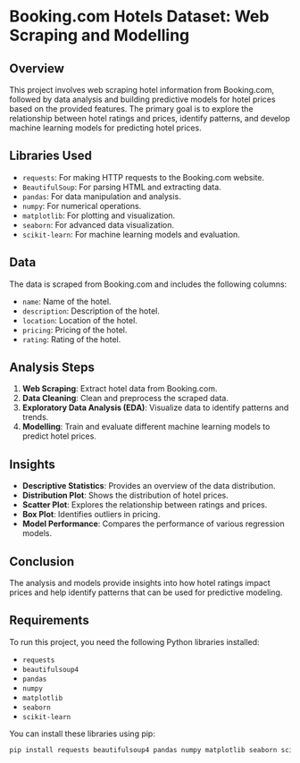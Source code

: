 # Booking.com Hotels Dataset: Web Scraping and Modelling

## Overview
This project involves web scraping hotel information from Booking.com, followed by data analysis and building predictive models for hotel prices based on the provided features. The primary goal is to explore the relationship between hotel ratings and prices, identify patterns, and develop machine learning models for predicting hotel prices.

## Libraries Used
- `requests`: For making HTTP requests to the Booking.com website.
- `BeautifulSoup`: For parsing HTML and extracting data.
- `pandas`: For data manipulation and analysis.
- `numpy`: For numerical operations.
- `matplotlib`: For plotting and visualization.
- `seaborn`: For advanced data visualization.
- `scikit-learn`: For machine learning models and evaluation.

## Data
The data is scraped from Booking.com and includes the following columns:
- `name`: Name of the hotel.
- `description`: Description of the hotel.
- `location`: Location of the hotel.
- `pricing`: Pricing of the hotel.
- `rating`: Rating of the hotel.

## Analysis Steps
1. **Web Scraping**: Extract hotel data from Booking.com.
2. **Data Cleaning**: Clean and preprocess the scraped data.
3. **Exploratory Data Analysis (EDA)**: Visualize data to identify patterns and trends.
4. **Modelling**: Train and evaluate different machine learning models to predict hotel prices.

## Insights
- **Descriptive Statistics**: Provides an overview of the data distribution.
- **Distribution Plot**: Shows the distribution of hotel prices.
- **Scatter Plot**: Explores the relationship between ratings and prices.
- **Box Plot**: Identifies outliers in pricing.
- **Model Performance**: Compares the performance of various regression models.

## Conclusion
The analysis and models provide insights into how hotel ratings impact prices and help identify patterns that can be used for predictive modeling.

## Requirements
To run this project, you need the following Python libraries installed:

- `requests`
- `beautifulsoup4`
- `pandas`
- `numpy`
- `matplotlib`
- `seaborn`
- `scikit-learn`

You can install these libraries using pip:

```bash
pip install requests beautifulsoup4 pandas numpy matplotlib seaborn scikit-learn
